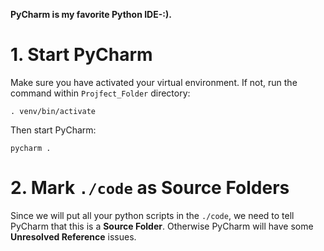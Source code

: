 **PyCharm is my favorite Python IDE-:).**

# 1. Start PyCharm

Make sure you have activated your virtual environment. If not, run the command within `Projfect_Folder` directory:

```
. venv/bin/activate
```

Then start PyCharm:

```
pycharm .
```

# 2. Mark `./code` as **Source Folders**

Since we will put all your python scripts in the `./code`, we need to tell PyCharm that this is a **Source Folder**. Otherwise PyCharm will have some **Unresolved Reference** issues.
